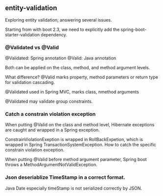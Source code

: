 ## entity-validation
Exploring entity validation; answering several issues.

Starting from with boot 2.3, we need to explicitly add the spring-boot-starter-validation dependency.

### @Validated vs @Valid
@Validated: Spring annotation
@Valid: Java annotation

Both can be applied on the class, method, and method argument levels. 

What difference? 
@Valid marks property, method parameters or return type for validation cascading.

@Validated used in Spring MVC, marks class, nmethod arguments

@Validated may validate group constraints. 


### Catch a constrain violation exception
When putting @Valid on the class and method level,
Hibernate exceptions are caught and wrapped in a Spring exception. 

ConstrainViolationExeption is wrapped in RollBackExpetion, which is wrapped in Spring TransactionSystemException.
How to catch the specific constrain violation exception.

When putting @Valid before method argument parameter, Spring boot throws a MethodArgumentNotValidException.

### Json deseriablize TimeStamp in a correct format. 

Java Date especially timeStamp is not serialized correctly by JSON. 
